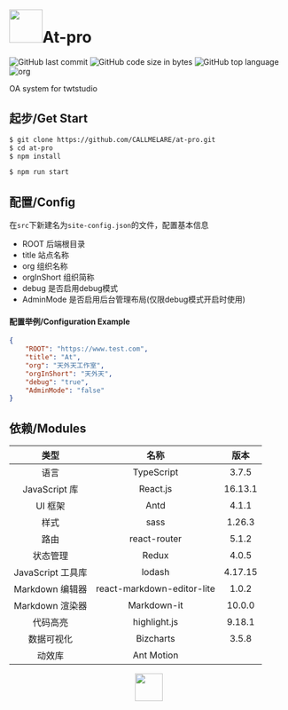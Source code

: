 # <img src="https://i.loli.net/2020/04/30/4RJDulx8KgPeGAp.png" width="60"></img>At-pro

![GitHub last commit](https://img.shields.io/github/last-commit/CALLMELARE/at-pro?style=flat-square) ![GitHub code size in bytes](https://img.shields.io/github/languages/code-size/CALLMELARE/at-pro?style=flat-square) ![GitHub top language](https://img.shields.io/github/languages/top/CALLMELARE/at-pro?style=flat-square) ![org](https://img.shields.io/badge/organization-TWT%20Studio-blue?style=flat-square)

OA system for twtstudio

## 起步/Get Start

```bash
$ git clone https://github.com/CALLMELARE/at-pro.git
$ cd at-pro
$ npm install
```

```bash
$ npm run start
```

## 配置/Config

在`src`下新建名为`site-config.json`的文件，配置基本信息

- ROOT 后端根目录
- title 站点名称
- org 组织名称
- orgInShort 组织简称
- debug 是否启用debug模式
- AdminMode 是否启用后台管理布局(仅限debug模式开启时使用)

#### 配置举例/Configuration Example

```json
{
    "ROOT": "https://www.test.com",
    "title": "At",
    "org": "天外天工作室",
    "orgInShort": "天外天",
    "debug": "true",
    "AdminMode": "false"
}
```

## 依赖/Modules

|       类型        |            名称            |  版本   |
| :---------------: | :------------------------: | :-----: |
|       语言        |         TypeScript         |  3.7.5  |
|   JavaScript 库   |          React.js          | 16.13.1 |
|      UI 框架      |            Antd            |  4.1.1  |
|       样式        |            sass            | 1.26.3  |
|       路由        |        react-router        |  5.1.2  |
|     状态管理      |           Redux            |  4.0.5  |
| JavaScript 工具库 |           lodash           | 4.17.15 |
|  Markdown 编辑器  | react-markdown-editor-lite |  1.0.2  |
|  Markdown 渲染器  |        Markdown-it         | 10.0.0  |
|     代码高亮      |        highlight.js        | 9.18.1  |
|    数据可视化     |         Bizcharts          |  3.5.8  |
|      动效库       |         Ant Motion         |         |

<p align="center"><img src="http://ww1.sinaimg.cn/large/007lrPpNly1gdj0ocf5nuj30ea045weg.jpg" height="50" style=""></img></p>

